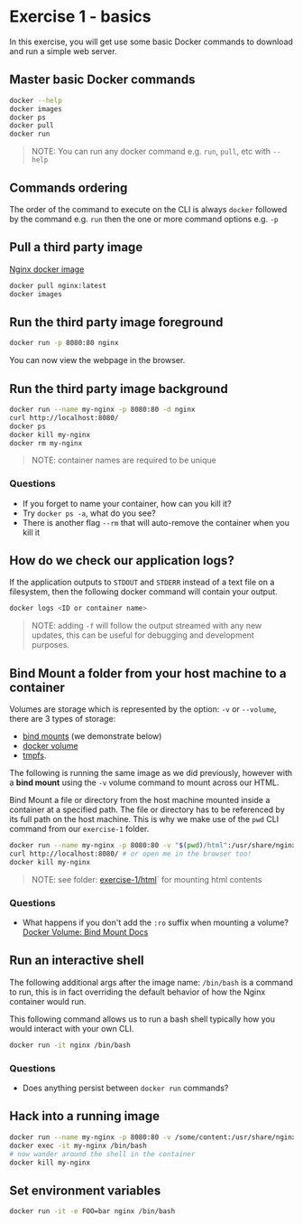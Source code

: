 # Exercise 1 - basics

In this exercise, you will get use some basic Docker commands to download and run a simple web server.

## Master basic Docker commands

```sh
docker --help
docker images
docker ps
docker pull
docker run
```

> NOTE: You can run any docker command e.g. `run`, `pull`, etc with `--help`

## Commands ordering

The order of the command to execute on the CLI is always `docker` followed by the command e.g. `run` then the one or more command options e.g. `-p`

## Pull a third party image

[Nginx docker image](https://hub.docker.com/_/nginx/)

```sh
docker pull nginx:latest
docker images
```

## Run the third party image foreground

```sh
docker run -p 8080:80 nginx
```

You can now view the webpage in the browser.

## Run the third party image background

```sh
docker run --name my-nginx -p 8080:80 -d nginx
curl http://localhost:8080/
docker ps
docker kill my-nginx
docker rm my-nginx
```

> NOTE: container names are required to be unique

### Questions

- If you forget to name your container, how can you kill it?
- Try `docker ps -a`, what do you see?
- There is another flag `--rm` that will auto-remove the container when you kill it

## How do we check our application logs?

If the application outputs to `STDOUT` and `STDERR` instead of a text file on a filesystem, then the following docker command will contain your output.

```sh
docker logs <ID or container name>
```

> NOTE: adding `-f` will follow the output streamed with any new updates, this can be useful for debugging and development purposes.

## Bind Mount a folder from your host machine to a container

Volumes are storage which is represented by the option: `-v` or `--volume`, there are 3 types of storage:

- [bind mounts](https://docs.docker.com/storage/bind-mounts/#start-a-container-with-a-bind-mount) (we demonstrate below)
- [docker volume](https://docs.docker.com/storage/volumes/#create-and-manage-volumes)
- [tmpfs](https://docs.docker.com/storage/tmpfs/).

The following is running the same image as we did previously, however with a **bind mount** using the `-v` volume command to mount across our HTML.

Bind Mount a file or directory from the host machine mounted inside a container at a specified path. The file or directory has to be referenced by its full path on the host machine. This is why we make use of the `pwd` CLI command from our `exercise-1` folder.

```sh
docker run --name my-nginx -p 8080:80 -v "$(pwd)/html":/usr/share/nginx/html:ro -d --rm nginx
curl http://localhost:8080/ # or open me in the browser too!
docker kill my-nginx
```

> NOTE: see folder: [exercise-1/html](./html/)` for mounting html contents

### Questions

- What happens if you don't add the `:ro` suffix when mounting a volume? [Docker Volume: Bind Mount Docs](https://docs.docker.com/storage/bind-mounts/#use-a-read-only-bind-mount)

## Run an interactive shell

The following additional args after the image name: `/bin/bash` is a command to run, this is in fact overriding the default behavior of how the Nginx container would run.

This following command allows us to run a bash shell typically how you would interact with your own CLI.

```sh
docker run -it nginx /bin/bash
```

### Questions

- Does anything persist between `docker run` commands?

## Hack into a running image

```sh
docker run --name my-nginx -p 8080:80 -v /some/content:/usr/share/nginx/html:ro -d --rm nginx
docker exec -it my-nginx /bin/bash
# now wander around the shell in the container
docker kill my-nginx
```

## Set environment variables

```sh
docker run -it -e FOO=bar nginx /bin/bash
```
